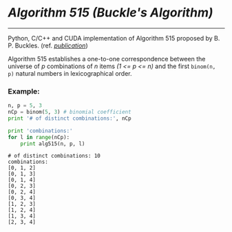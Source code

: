 # *Algorithm 515 (Buckle's Algorithm)*
---
Python, C/C++ and CUDA implementation of Algorithm 515 proposed by B. P. Buckles. (ref. [*publication*](http://dl.acm.org/citation.cfm?id=355739))

Algorithm 515 establishes a one-to-one correspondence between the universe of *p* combinations of *n* items *(1 <= p <= n)* and the first `binom(n, p)` natural numbers in lexicographical order.

### Example:

```python
n, p = 5, 3
nCp = binom(5, 3) # binomial coefficient
print '# of distinct combinations:', nCp

print 'combinations:'
for l in range(nCp):
	print alg515(n, p, l)
```

```
# of distinct combinations: 10
combinations:
[0, 1, 2]
[0, 1, 3]
[0, 1, 4]
[0, 2, 3]
[0, 2, 4]
[0, 3, 4]
[1, 2, 3]
[1, 2, 4]
[1, 3, 4]
[2, 3, 4]
```
